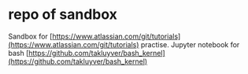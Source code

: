 # repo of sandbox

Sandbox for [https://www.atlassian.com/git/tutorials](https://www.atlassian.com/git/tutorials) practise. 
Jupyter notebook for bash [https://github.com/takluyver/bash_kernel](https://github.com/takluyver/bash_kernel)
